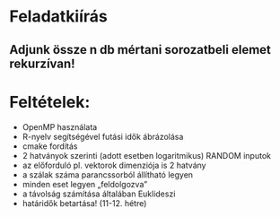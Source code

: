 # Feladatkiírás

## Adjunk össze n db mértani sorozatbeli elemet rekurzívan!

# Feltételek:
* OpenMP használata
* R-nyelv segítségével futási idők ábrázolása
* cmake fordítás
* 2 hatványok szerinti (adott esetben logaritmikus) RANDOM inputok
* az előforduló pl. vektorok dimenziója is 2 hatvány
* a szálak száma parancssorból állítható legyen
* minden eset legyen „feldolgozva”
* a távolság számítása általában Euklideszi
* határidők betartása! (11-12. hétre)
